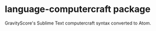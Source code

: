 # language-computercraft package

GravityScore's Sublime Text computercraft syntax converted to Atom.
